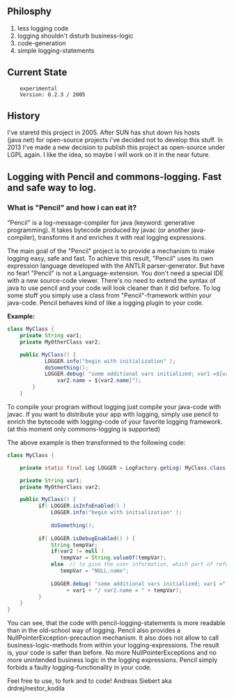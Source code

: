 ## Philosphy
1. less logging code
2. logging shouldn't disturb business-logic
3. code-generation
4. simple logging-statements

## Current State
		experimental
		Version: 0.2.3 / 2005


## History
I've staretd this project in 2005. After SUN has shut down his hosts (java.net) for open-source projects i've decided not to
develop this stuff. In 2013 I've made a new decision to publish this project as open-source under LGPL again. I like the idea, so
maybe I will work on it in the near future. 


## Logging with Pencil and commons-logging. Fast and safe way to log.


### What is "Pencil" and how i can eat it?

"Pencil" is a log-message-compiler for java (keyword: generative programming). It takes bytecode produced by javac (or another java-compiler), transforms it and enriches it with real logging expressions. 

The main goal of the "Pencil" project is to provide a mechanism to make logging easy, safe and fast. To achieve this result, "Pencil" uses its own expression language developed with the ANTLR parser-generator. But have no fear! "Pencil" is not a Language-extension. You don't need a special IDE with a new source-code viewer. There's no need to extend the syntax of java to use pencil and your code will look cleaner than it did before. 
To log some stuff you simply use a class from "Pencil"-framework within your java-code. Pencil behaves kind of like a logging plugin to your code. 

**Example:**
```java
class MyClass {
	private String var1;
	private MyOtherClass var2;	

	public MyClass() {
			LOGGER.info("begin with initialization" );
			doSomething();
			LOGGER.debug( "some additional vars initialized; var1 =${var1}/
		        var2.name = ${var2.name}");
		}
	}
```

To compile your program without logging just compile your java-code with javac. If you want to distribute your app with logging, simply use pencil to enrich the bytecode with logging-code of your favorite logging framework. (at this moment only commons-logging is supported)

The above example is then transformed to the following code:

```java
class MyClass {

	private static final Log LOGGER = LogFactory.getLog( MyClass.class );

	private String var1;
	private MyOtherClass var2;	

	public MyClass() {
	      if( LOGGER.isInfoEnabled() ) 
		      LOGGER.info("begin with initialization" );
		
	          doSomething();
	                         
	      if( LOGGER.isDebugEnabled() ) {
	          String tempVar;
	          if(var2 != null ) 
	             tempVar = String.valueOf(tempVar);
	          else  // to give the user information, which part of reference is ill.
	          	 tempVar = "NULL.name"; 
	          	 
		      LOGGER.debug( "some additional vars initialized; var1 =" 
		           + var1 + "/ var2.name = " + tempVar);
		  }
	}
}
```

You can see, that the code with pencil-logging-statements is more readable than in the old-school way of logging. 
Pencil also provides a NullPointerException-precaution mechanism. It also does not allow to call business-logic-methods 
from within your logging-expressions. 
The result is, your code is safer than before. No more NullPointerExceptions and no more unintended business logic in 
the logging expressions. Pencil simply forbids a faulty logging-functionality in your code.


Feel free to use, to fork and to code!
      Andreas Siebert 
	  aka drdrej/nestor_kodila